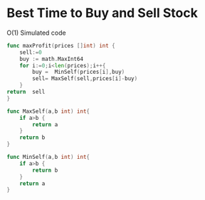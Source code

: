 #  Best Time to Buy and Sell Stock 

O(1) Simulated code

``` go  
func maxProfit(prices []int) int {
    sell:=0
    buy := math.MaxInt64
    for i:=0;i<len(prices);i++{
        buy =  MinSelf(prices[i],buy)
        sell= MaxSelf(sell,prices[i]-buy)
    }
return  sell
}

func MaxSelf(a,b int) int{
    if a>b {
        return a 
    }
    return b
}

func MinSelf(a,b int) int{
    if a>b {
        return b
    }
    return a
}
```